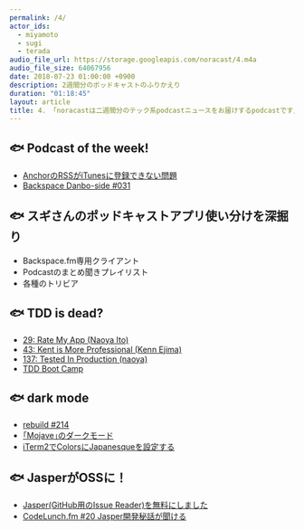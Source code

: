 ```yaml
---
permalink: /4/
actor_ids:
  - miyamoto
  - sugi
  - terada
audio_file_url: https://storage.googleapis.com/noracast/4.m4a
audio_file_size: 64067956
date: 2018-07-23 01:00:00 +0900
description: 2週間分のポッドキャストのふりかえり
duration: "01:18:45"
layout: article
title: 4. 「noracastは二週間分のテック系podcastニュースをお届けするpodcastです」
---
```


## 🐟 Podcast of the week!

- [AnchorのRSSがiTunesに登録できない問題](https://itunespartner.apple.com/en/podcasts/faq#67333021)
- [Backspace Danbo-side #031](http://backspace.fm/episode/d031/)

## 🐟 スギさんのポッドキャストアプリ使い分けを深掘り

- Backspace.fm専用クライアント
- Podcastのまとめ聞きプレイリスト
- 各種のトリビア

## 🐟 TDD is dead?

- [29: Rate My App (Naoya Ito)](http://rebuild.fm/29/)
- [43: Kent is More Professional (Kenn Ejima)](http://rebuild.fm/43/)
- [137: Tested In Production (naoya)](http://rebuild.fm/137/)
- [TDD Boot Camp](http://devtesting.jp/tddbc/)

## 🐟 dark mode

- [rebuild #214](http://rebuild.fm/214/)
- [｢Mojave｣のダークモード](https://www.gizmodo.jp/2018/06/wwdc18_darkmode.html)
- [iTerm2でColorsにJapanesqueを設定する](https://qiita.com/tbpgr/items/2a31a8d529ba6c7ee5de)

## 🐟 JasperがOSSに！

- [Jasper(GitHub用のIssue Reader)を無料にしました](http://blog.h13i32maru.jp/entry/2018/07/17/083215)
- [CodeLunch.fm #20 Jasper開発秘話が聞ける](http://codelunch.fm/20/)